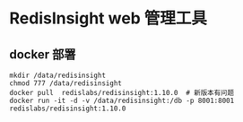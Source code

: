 # RedisInsight web 管理工具

## docker 部署
```shell
mkdir /data/redisinsight
chmod 777 /data/redisinsight
docker pull  redislabs/redisinsight:1.10.0  # 新版本有问题
docker run -it -d -v /data/redisinsight:/db -p 8001:8001 redislabs/redisinsight:1.10.0
```
